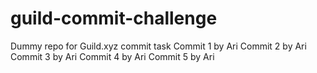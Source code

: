 # guild-commit-challenge
Dummy repo for Guild.xyz commit task
Commit 1 by Ari
Commit 2 by Ari
Commit 3 by Ari
Commit 4 by Ari
Commit 5 by Ari
